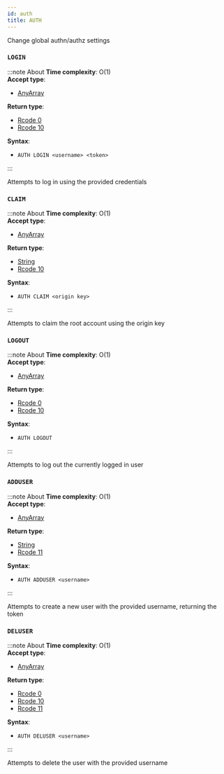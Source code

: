 ```yaml
---
id: auth
title: AUTH
---
```


Change global authn/authz settings

### `LOGIN`
:::note About
**Time complexity**: O(1)  
**Accept type**:

- [AnyArray](../protocol/data-types.md#any-array)

**Return type**:

- [Rcode 0](../protocol/response-codes.md)
- [Rcode 10](../protocol/response-codes.md)

**Syntax**:

- `AUTH LOGIN <username> <token>`

:::

Attempts to log in using the provided credentials

### `CLAIM`
:::note About
**Time complexity**: O(1)  
**Accept type**:

- [AnyArray](../protocol/data-types.md#any-array)

**Return type**:

- [String](../protocol/skyhash.md#strings-)
- [Rcode 10](../protocol/response-codes.md)

**Syntax**:

- `AUTH CLAIM <origin key>`

:::

Attempts to claim the root account using the origin key

### `LOGOUT`
:::note About
**Time complexity**: O(1)  
**Accept type**:

- [AnyArray](../protocol/data-types.md#any-array)

**Return type**:

- [Rcode 0](../protocol/response-codes.md)
- [Rcode 10](../protocol/response-codes.md)

**Syntax**:

- `AUTH LOGOUT`

:::

Attempts to log out the currently logged in user

### `ADDUSER`
:::note About
**Time complexity**: O(1)  
**Accept type**:

- [AnyArray](../protocol/data-types.md#any-array)

**Return type**:

- [String](../protocol/skyhash.md#strings-)
- [Rcode 11](../protocol/response-codes.md)

**Syntax**:

- `AUTH ADDUSER <username>`

:::

Attempts to create a new user with the provided username, returning the token

### `DELUSER`
:::note About
**Time complexity**: O(1)  
**Accept type**:

- [AnyArray](../protocol/data-types.md#any-array)

**Return type**:

- [Rcode 0](../protocol/response-codes.md)
- [Rcode 10](../protocol/response-codes.md)
- [Rcode 11](../protocol/response-codes.md)

**Syntax**:

- `AUTH DELUSER <username>`

:::

Attempts to delete the user with the provided username

